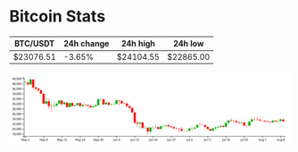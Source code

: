# Bitcoin Stats

BTC/USDT|24h change|24h high|24h low|
|---|---|---|---|
|$23076.51|-3.65%|$24104.55|$22865.00|

<img src="./chart.svg">
